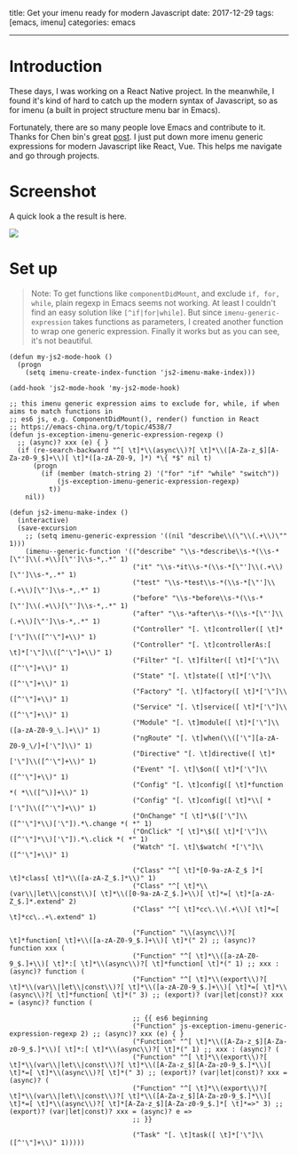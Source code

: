 title: Get your imenu ready for modern Javascript
date: 2017-12-29
tags: [emacs, imenu]
categories: emacs

---

# Introduction

These days, I was working on a React Native project. In the meanwhile, I found it's kind of hard to catch up the modern syntax of Javascript, so as for imenu (a built in project structure menu bar in Emacs).

Fortunately, there are so many people love Emacs and contribute to it. Thanks for Chen bin's great [post](http://blog.binchen.org/posts/why-emacs-is-better-editor-part-two.html). I just put down more imenu generic expressions for modern Javascript like React, Vue. This helps me navigate and go through projects.

<!--more-->

# Screenshot

A quick look a the result is here.

![](https://ws1.sinaimg.cn/large/006tKfTcgy1fmy5k692izj31co1bwwpm.jpg)

# Set up

> Note: To get functions like `componentDidMount`, and exclude `if, for, while`, plain regexp in Emacs seems not working. At least I couldn't find an easy solution like `[^if|for|while]`. But since `imenu-generic-expression` takes functions as parameters, I created another function to wrap one generic expression. Finally it works but as you can see, it's not beautiful.

```emacs-lisp
(defun my-js2-mode-hook ()
  (progn
    (setq imenu-create-index-function 'js2-imenu-make-index)))

(add-hook 'js2-mode-hook 'my-js2-mode-hook)

;; this imenu generic expression aims to exclude for, while, if when aims to match functions in
;; es6 js, e.g. ComponentDidMount(), render() function in React
;; https://emacs-china.org/t/topic/4538/7
(defun js-exception-imenu-generic-expression-regexp ()
  ;; (async)? xxx (e) { }
  (if (re-search-backward "^[ \t]*\\(async\\)?[ \t]*\\([A-Za-z_$][A-Za-z0-9_$]+\\)[ \t]*([a-zA-Z0-9, ]*) *\{ *$" nil t)
      (progn
        (if (member (match-string 2) '("for" "if" "while" "switch"))
            (js-exception-imenu-generic-expression-regexp)
          t))
    nil))

(defun js2-imenu-make-index ()
  (interactive)
  (save-excursion
    ;; (setq imenu-generic-expression '((nil "describe\\(\"\\(.+\\)\"" 1)))
    (imenu--generic-function '(("describe" "\\s-*describe\\s-*(\\s-*[\"']\\(.+\\)[\"']\\s-*,.*" 1)
                               ("it" "\\s-*it\\s-*(\\s-*[\"']\\(.+\\)[\"']\\s-*,.*" 1)
                               ("test" "\\s-*test\\s-*(\\s-*[\"']\\(.+\\)[\"']\\s-*,.*" 1)
                               ("before" "\\s-*before\\s-*(\\s-*[\"']\\(.+\\)[\"']\\s-*,.*" 1)
                               ("after" "\\s-*after\\s-*(\\s-*[\"']\\(.+\\)[\"']\\s-*,.*" 1)
                               ("Controller" "[. \t]controller([ \t]*['\"]\\([^'\"]+\\)" 1)
                               ("Controller" "[. \t]controllerAs:[ \t]*['\"]\\([^'\"]+\\)" 1)
                               ("Filter" "[. \t]filter([ \t]*['\"]\\([^'\"]+\\)" 1)
                               ("State" "[. \t]state([ \t]*['\"]\\([^'\"]+\\)" 1)
                               ("Factory" "[. \t]factory([ \t]*['\"]\\([^'\"]+\\)" 1)
                               ("Service" "[. \t]service([ \t]*['\"]\\([^'\"]+\\)" 1)
                               ("Module" "[. \t]module([ \t]*['\"]\\([a-zA-Z0-9_\.]+\\)" 1)
                               ("ngRoute" "[. \t]when(\\(['\"][a-zA-Z0-9_\/]+['\"]\\)" 1)
                               ("Directive" "[. \t]directive([ \t]*['\"]\\([^'\"]+\\)" 1)
                               ("Event" "[. \t]\$on([ \t]*['\"]\\([^'\"]+\\)" 1)
                               ("Config" "[. \t]config([ \t]*function *( *\\([^\)]+\\)" 1)
                               ("Config" "[. \t]config([ \t]*\\[ *['\"]\\([^'\"]+\\)" 1)
                               ("OnChange" "[ \t]*\$(['\"]\\([^'\"]*\\)['\"]).*\.change *( *" 1)
                               ("OnClick" "[ \t]*\$([ \t]*['\"]\\([^'\"]*\\)['\"]).*\.click *( *" 1)
                               ("Watch" "[. \t]\$watch( *['\"]\\([^'\"]+\\)" 1)

                               ("Class" "^[ \t]*[0-9a-zA-Z_$ ]*[ \t]*class[ \t]*\\([a-zA-Z_$.]*\\)" 1)
                               ("Class" "^[ \t]*\\(var\\|let\\|const\\)[ \t]*\\([0-9a-zA-Z_$.]+\\)[ \t]*=[ \t]*[a-zA-Z_$.]*.extend" 2)
                               ("Class" "^[ \t]*cc\.\\(.+\\)[ \t]*=[ \t]*cc\..+\.extend" 1)

                               ("Function" "\\(async\\)?[ \t]*function[ \t]+\\([a-zA-Z0-9_$.]+\\)[ \t]*(" 2) ;; (async)? function xxx (
                               ("Function" "^[ \t]*\\([a-zA-Z0-9_$.]+\\)[ \t]*:[ \t]*\\(async\\)?[ \t]*function[ \t]*(" 1) ;; xxx : (async)? function (
                               ("Function" "^[ \t]*\\(export\\)?[ \t]*\\(var\\|let\\|const\\)?[ \t]*\\([a-zA-Z0-9_$.]+\\)[ \t]*=[ \t]*\\(async\\)?[ \t]*function[ \t]*(" 3) ;; (export)? (var|let|const)? xxx = (async)? function (

                               ;; {{ es6 beginning
                               ("Function" js-exception-imenu-generic-expression-regexp 2) ;; (async)? xxx (e) { }
                               ("Function" "^[ \t]*\\([A-Za-z_$][A-Za-z0-9_$.]*\\)[ \t]*:[ \t]*\\(async\\)?[ \t]*(" 1) ;; xxx : (async)? (
                               ("Function" "^[ \t]*\\(export\\)?[ \t]*\\(var\\|let\\|const\\)?[ \t]*\\([A-Za-z_$][A-Za-z0-9_$.]*\\)[ \t]*=[ \t]*\\(async\\)?[ \t]*(" 3) ;; (export)? (var|let|const)? xxx = (async)? (
                               ("Function" "^[ \t]*\\(export\\)?[ \t]*\\(var\\|let\\|const\\)?[ \t]*\\([A-Za-z_$][A-Za-z0-9_$.]*\\)[ \t]*=[ \t]*\\(async\\)?[ \t]*[A-Za-z_$][A-Za-z0-9_$.]*[ \t]*=>" 3) ;; (export)? (var|let|const)? xxx = (async)? e =>
                               ;; }}

                               ("Task" "[. \t]task([ \t]*['\"]\\([^'\"]+\\)" 1)))))
```
